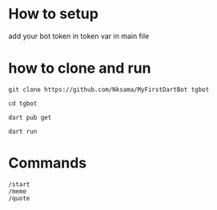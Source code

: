 # How to setup

add your bot token in token var in main file

# how to clone and run

```
git clone https://github.com/Nksama/MyFirstDartBot tgbot

cd tgbot

dart pub get

dart run
```

# Commands

```
/start
/meme
/quote
```
